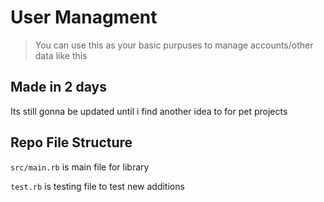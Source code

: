 # User Managment
> You can use this as your basic purpuses to manage accounts/other data like this

## Made in 2 days
Its still gonna be updated until i find another idea to for pet projects

## Repo File Structure
`src/main.rb` is main file for library

`test.rb` is testing file to test new additions